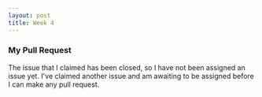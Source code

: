 ```yaml
---
layout: post
title: Week 4
---
```


### My Pull Request
The issue that I claimed has been closed, so I have not been assigned an issue yet. I've claimed another issue and am awaiting to be assigned before I can make any pull request.


